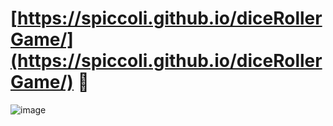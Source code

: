 # [https://spiccoli.github.io/diceRollerGame/](https://spiccoli.github.io/diceRollerGame/) 🎲
![image](https://github.com/user-attachments/assets/4515fcf4-245a-446e-8263-7912f1b99748)

